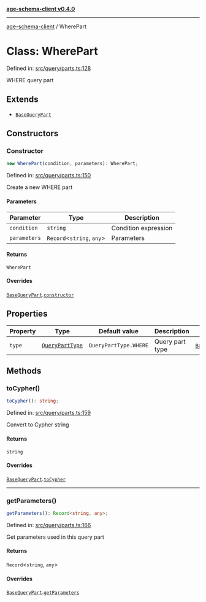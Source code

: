 [**age-schema-client v0.4.0**](../index.md)

***

[age-schema-client](../index.md) / WherePart

# Class: WherePart

Defined in: [src/query/parts.ts:128](https://github.com/standardbeagle/ageSchemaClient/blob/main/src/query/parts.ts#L128)

WHERE query part

## Extends

- [`BaseQueryPart`](BaseQueryPart.md)

## Constructors

### Constructor

```ts
new WherePart(condition, parameters): WherePart;
```

Defined in: [src/query/parts.ts:150](https://github.com/standardbeagle/ageSchemaClient/blob/main/src/query/parts.ts#L150)

Create a new WHERE part

#### Parameters

| Parameter | Type | Description |
| ------ | ------ | ------ |
| `condition` | `string` | Condition expression |
| `parameters` | `Record`\<`string`, `any`\> | Parameters |

#### Returns

`WherePart`

#### Overrides

[`BaseQueryPart`](BaseQueryPart.md).[`constructor`](BaseQueryPart.md#constructor)

## Properties

| Property | Type | Default value | Description | Overrides | Defined in |
| ------ | ------ | ------ | ------ | ------ | ------ |
| <a id="type"></a> `type` | [`QueryPartType`](../enumerations/QueryPartType.md) | `QueryPartType.WHERE` | Query part type | [`BaseQueryPart`](BaseQueryPart.md).[`type`](BaseQueryPart.md#type) | [src/query/parts.ts:132](https://github.com/standardbeagle/ageSchemaClient/blob/main/src/query/parts.ts#L132) |

## Methods

### toCypher()

```ts
toCypher(): string;
```

Defined in: [src/query/parts.ts:159](https://github.com/standardbeagle/ageSchemaClient/blob/main/src/query/parts.ts#L159)

Convert to Cypher string

#### Returns

`string`

#### Overrides

[`BaseQueryPart`](BaseQueryPart.md).[`toCypher`](BaseQueryPart.md#tocypher)

***

### getParameters()

```ts
getParameters(): Record<string, any>;
```

Defined in: [src/query/parts.ts:166](https://github.com/standardbeagle/ageSchemaClient/blob/main/src/query/parts.ts#L166)

Get parameters used in this query part

#### Returns

`Record`\<`string`, `any`\>

#### Overrides

[`BaseQueryPart`](BaseQueryPart.md).[`getParameters`](BaseQueryPart.md#getparameters)
